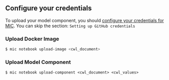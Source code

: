 ## Configure your credentials

To upload your model component, you should [configure your credentials for MIC](../commands/configure.md). You can skip the section: `Setting up GitHub credentials`

### Upload Docker Image

```bash
$ mic notebook upload-image <cwl_document>
```

### Upload Model Component

```
$ mic notebook upload-component <cwl_document> <cwl_values>
```